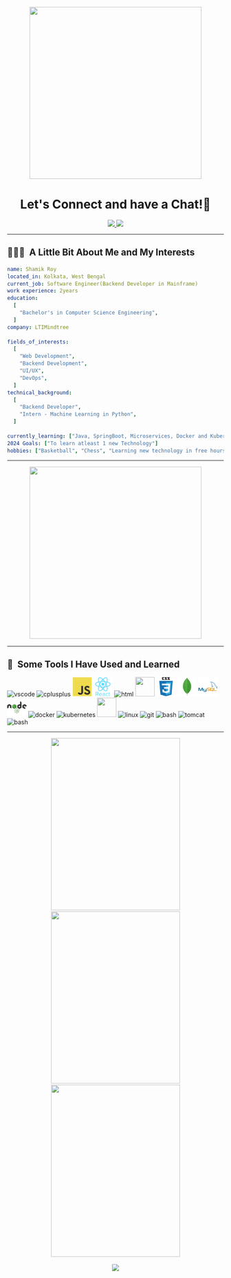 <p align="center">
<img src="https://i.giphy.com/media/v1.Y2lkPTc5MGI3NjExdGh5N292dXIyZWl5dGw4cDVmdGM4N3U1cnF5ZTUxZGljNHF0NDhlaiZlcD12MV9pbnRlcm5hbF9naWZfYnlfaWQmY3Q9Zw/CrFLL3CnRpw5ddlBMm/giphy.gif" width="400" height="400"/>
</p>

<h1 align="center">
  Let's Connect and have a Chat!💬
</h1>

<p align="center">
<a href="https://vercel.com/shamik-roys-projects">
  <img height="50" src="https://user-images.githubusercontent.com/46517096/166972883-f5f1d88c-0246-4374-88ac-ded0f2cf0699.png"/>
</a>
<a href="https://www.linkedin.com/in/shamikroy25/">
  <img height="50" src="https://user-images.githubusercontent.com/46517096/166973395-19676cd8-f8ec-4abf-83ff-da8243505b82.png"/>
</a>
</p>

---

<h2> 👨🏻‍💻 &nbsp;A Little Bit About Me and My Interests</h2>

```yaml
name: Shamik Roy
located_in: Kolkata, West Bengal
current_job: Software Engineer(Backend Developer in Mainframe)
work experience: 2years
education:
  [
    "Bachelor's in Computer Science Engineering",
  ]
company: LTIMindtree

fields_of_interests:
  [
    "Web Development",
    "Backend Development",
    "UI/UX",
    "DevOps",
  ]
technical_background:
  [
    "Backend Developer",
    "Intern - Machine Learning in Python",
  ]
  
currently_learning: ["Java, SpringBoot, Microservices, Docker and Kubernetes"]
2024 Goals: ["To learn atleast 1 new Technology"]
hobbies: ["Basketball", "Chess", "Learning new technology in free hours"]
```
  
---  

<p align="center">
<img src="https://i.giphy.com/media/v1.Y2lkPTc5MGI3NjExeWd4b2Y3aDdma3dwejAxOTRyYzVvN2dmeWtxYWo1ZXlmOG4wbnVueSZlcD12MV9pbnRlcm5hbF9naWZfYnlfaWQmY3Q9Zw/DPkmxreCZxr7QD9Bq8/giphy.gif" width="400" height="400"/>
</p>

---
  
<h2> 🚀 &nbsp;Some Tools I Have Used and Learned</h2>
<p align="left">
<img src="https://cdn.jsdelivr.net/gh/devicons/devicon/icons/vscode/vscode-original.svg" alt="vscode" width="45" height="45"/>
<img src="https://cdn.jsdelivr.net/gh/devicons/devicon/icons/cplusplus/cplusplus-original.svg" alt="cplusplus" width="45" height="45"/>
<img src="https://raw.githubusercontent.com/devicons/devicon/master/icons/javascript/javascript-original.svg" alt="javascript" width="45" height="45" />
<img src="https://raw.githubusercontent.com/devicons/devicon/master/icons/react/react-original-wordmark.svg" alt="react" width="45" height="45" />
<img src="https://cdn.jsdelivr.net/gh/devicons/devicon/icons/html5/html5-original.svg" alt="html" width="45" height="45"/>
<img src="https://cdn.jsdelivr.net/gh/devicons/devicon@latest/icons/bootstrap/bootstrap-original-wordmark.svg" width="45" height="45" />
<img src="https://raw.githubusercontent.com/devicons/devicon/master/icons/css3/css3-original-wordmark.svg" alt="css3" width="45" height="45" />
<img src="https://raw.githubusercontent.com/devicons/devicon/master/icons/mongodb/mongodb-original.svg" alt="mongodb" width="45" height="45" />
<img src="https://raw.githubusercontent.com/devicons/devicon/master/icons/mysql/mysql-original-wordmark.svg" alt="mysql" width="45" height="45" />
<img src="https://raw.githubusercontent.com/devicons/devicon/master/icons/nodejs/nodejs-original-wordmark.svg" alt="nodejs" width="45" height="45" />
<img src="https://cdn.jsdelivr.net/gh/devicons/devicon/icons/docker/docker-original.svg" alt="docker" width="45" height="45"/>
<img src="https://cdn.jsdelivr.net/gh/devicons/devicon/icons/kubernetes/kubernetes-plain.svg" alt="kubernetes" width="45" height="45"/>
<img src="https://cdn.jsdelivr.net/gh/devicons/devicon/icons/amazonwebservices/amazonwebservices-plain-wordmark.svg" width="45" height="45"/>
<img src="https://cdn.jsdelivr.net/gh/devicons/devicon/icons/linux/linux-original.svg" alt="linux" width="45" height="45"/>       
<img src="https://cdn.jsdelivr.net/gh/devicons/devicon/icons/git/git-original.svg" alt="git" width="45" height="45"/>
<img src="https://cdn.jsdelivr.net/gh/devicons/devicon/icons/bash/bash-original.svg" alt="bash" width="45" height="45"/>
<img src="https://cdn.jsdelivr.net/gh/devicons/devicon@latest/icons/tomcat/tomcat-original-wordmark.svg" alt="tomcat" width="45" height="45"/>
<img src="https://cdn.jsdelivr.net/gh/devicons/devicon@latest/icons/spring/spring-original-wordmark.svg" alt="bash" width="45" height="45"/>
            
</p>

---

<p align="center">
<img src="https://i.giphy.com/media/v1.Y2lkPTc5MGI3NjExOG8xaDViajk1cXppMGQwdWpsazEwODJvcXhncmxrOWo5dzQwOXdjZiZlcD12MV9pbnRlcm5hbF9naWZfYnlfaWQmY3Q9Zw/7FrOU9tPbgAZtxV5mb/giphy-downsized.gif" width="300" height="400"/>
<img src="https://i.giphy.com/media/v1.Y2lkPTc5MGI3NjExOG8xaDViajk1cXppMGQwdWpsazEwODJvcXhncmxrOWo5dzQwOXdjZiZlcD12MV9pbnRlcm5hbF9naWZfYnlfaWQmY3Q9Zw/7FrOU9tPbgAZtxV5mb/giphy-downsized.gif" width="300" height="400"/>
<img src="https://i.giphy.com/media/v1.Y2lkPTc5MGI3NjExOG8xaDViajk1cXppMGQwdWpsazEwODJvcXhncmxrOWo5dzQwOXdjZiZlcD12MV9pbnRlcm5hbF9naWZfYnlfaWQmY3Q9Zw/7FrOU9tPbgAZtxV5mb/giphy-downsized.gif" width="300" height="400"/>  
</p>

<p align="center">
  <img src="https://capsule-render.vercel.app/api?type=waving&color=gradient&height=100&section=footer"/>
</p>
